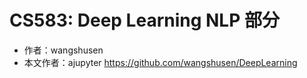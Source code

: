 # CS583: Deep Learning NLP 部分 
- 作者：wangshusen
- 本文作者：ajupyter
https://github.com/wangshusen/DeepLearning